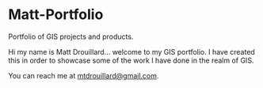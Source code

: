 # Matt-Portfolio
Portfolio of GIS projects and products.

Hi my name is Matt Drouillard... welcome to my GIS portfolio. I have created this in order to showcase some of the work I have done in the realm of GIS. 

You can reach me at mtdrouillard@gmail.com. 
